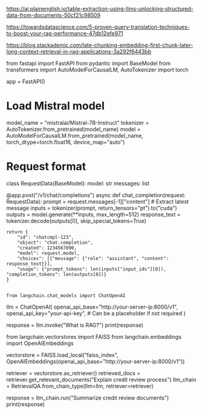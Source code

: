 https://ai.plainenglish.io/table-extraction-using-llms-unlocking-structured-data-from-documents-50cf21c98509

https://towardsdatascience.com/5-proven-query-translation-techniques-to-boost-your-rag-performance-47db12efe971

https://blog.stackademic.com/late-chunking-embedding-first-chunk-later-long-context-retrieval-in-rag-applications-3a292f6443bb

from fastapi import FastAPI
from pydantic import BaseModel
from transformers import AutoModelForCausalLM, AutoTokenizer
import torch

app = FastAPI()

# Load Mistral model
model_name = "mistralai/Mistral-7B-Instruct"
tokenizer = AutoTokenizer.from_pretrained(model_name)
model = AutoModelForCausalLM.from_pretrained(model_name, torch_dtype=torch.float16, device_map="auto")

# Request format
class RequestData(BaseModel):
    model: str
    messages: list

@app.post("/v1/chat/completions")
async def chat_completion(request: RequestData):
    prompt = request.messages[-1]["content"]  # Extract latest message
    inputs = tokenizer(prompt, return_tensors="pt").to("cuda")
    outputs = model.generate(**inputs, max_length=512)
    response_text = tokenizer.decode(outputs[0], skip_special_tokens=True)
    
    return {
        "id": "chatcmpl-123",
        "object": "chat.completion",
        "created": 1234567890,
        "model": request.model,
        "choices": [{"message": {"role": "assistant", "content": response_text}}],
        "usage": {"prompt_tokens": len(inputs["input_ids"][0]), "completion_tokens": len(outputs[0])}
    }


    from langchain.chat_models import ChatOpenAI

llm = ChatOpenAI(
    openai_api_base="http://your-server-ip:8000/v1",
    openai_api_key="your-api-key",  # Can be a placeholder if not required
)

response = llm.invoke("What is RAG?")
print(response)


from langchain.vectorstores import FAISS
from langchain.embeddings import OpenAIEmbeddings

vectorstore = FAISS.load_local("faiss_index", OpenAIEmbeddings(openai_api_base="http://your-server-ip:8000/v1"))

retriever = vectorstore.as_retriever()
retrieved_docs = retriever.get_relevant_documents("Explain credit review process")
llm_chain = RetrievalQA.from_chain_type(llm=llm, retriever=retriever)

response = llm_chain.run("Summarize credit review documents")
print(response)
